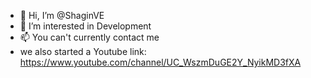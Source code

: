 - 👋 Hi, I’m @ShaginVE
- 👀 I’m interested in Development
- 📫 You can't currently contact me
- we also started a Youtube link: https://www.youtube.com/channel/UC_WszmDuGE2Y_NyikMD3fXA

<!---
ShaginVE/ShaginVE is a ✨ special ✨ repository because its `README.md` (this file) appears on your GitHub profile.
You can click the Preview link to take a look at your changes.
--->
